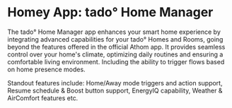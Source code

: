 # Homey App: tado° Home Manager

The tado° Home Manager app enhances your smart home experience by integrating advanced capabilities for your tado°
Homes and Rooms, going beyond the features offered in the official Athom app. It provides seamless control over your
home's climate, optimizing daily routines and ensuring a comfortable living environment. Including the ability to
trigger flows based on home presence modes.

Standout features include: Home/Away mode triggers and action support, Resume schedule & Boost button support,
EnergyIQ capability, Weather & AirComfort features etc.
